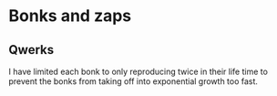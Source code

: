 # Bonks and zaps

## Qwerks
I have limited each bonk to only reproducing twice in their life time to prevent the bonks from taking off into exponential growth too fast.
